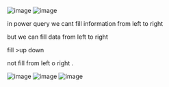 ![image](https://github.com/princit/NED-Academy/assets/29123911/e738ba92-7921-4e6a-a9f1-5896a34f6cd9)
![image](https://github.com/princit/NED-Academy/assets/29123911/1880b5a5-913d-42e5-9a7b-b3e13e9f8ee3)

in power query we cant fill information from left to right 

but we can fill data from left to right

fill >up down 

not fill from left o right .

![image](https://github.com/princit/NED-Academy/assets/29123911/1692eaa4-a461-469a-bc56-afb81a05f923)
![image](https://github.com/princit/NED-Academy/assets/29123911/94a6d867-f7a2-4591-99dd-38262d28f9cf)
![image](https://github.com/princit/NED-Academy/assets/29123911/ade2f9e1-5eab-4479-9898-972377c7f842)

















